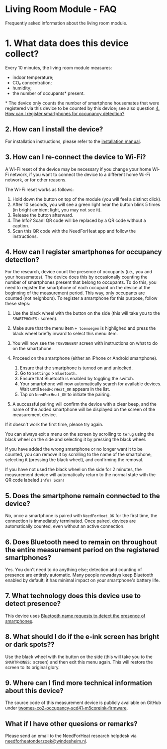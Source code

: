 # Living Room Module - FAQ

Frequently asked information about the living room module.

# 1. What data does this device collect?

Every 10 minutes, the living room module measures:

- indoor temperature;
- CO₂ concentration;
- humidity;
- the number of occupants\* present.

\* The device only counts the number of smartphone housemates that were registered via this device to be counted by this device; see also question [4. How can I register smartphones for occupancy detection?](#4-how-can-i-register-smartphones-for-occupancy-detection)

## 2. How can I install the device?

For installation instructions, please refer to the [installation manual](../../installation/).

## 3. How can I re-connect the device to Wi-Fi?

A Wi-Fi reset of the device may be necessary if you change your home Wi-Fi network, if you want to connect the device to a different home Wi-Fi network, or for other reasons.

The Wi-Fi reset works as follows:

1. Hold down the button on top of the module (you will feel a distinct click).
2. After 10 seconds, you will see a green light near the button blink 5 times (in bright ambient light, you may not see it).
3. Release the button afterward.
4. The Info? Scan! QR code will be replaced by a QR code without a caption.
5. Scan this QR code with the NeedForHeat app and follow the instructions.

## 4. How can I register smartphones for occupancy detection?

For the research, device count the presence of occupants (i.e., you and your  housemates). The device does this by occasionally counting the number of smartphones present that belong to occupants. To do this, you need to register the smartphone of each occupant on the device at the beginning of the measurement period. This way, only occupants are counted (not neighbors). To register a smartphone for this purpose, follow these steps:

1. Use the black wheel with the button on the side (this will take you to the `SMARTPHONES:` screen).
2. Make sure that the menu item `+ toevoegen` is highlighed and press the black wheel briefly inward to select this menu item.
3. You will now see the `TOEVOEGEN?` screen with instructions on what to do on the smartphone.
4. Proceed on the smartphone (either an iPhone or Android smartphone).
    1. Ensure that the smartphone is turned on and unlocked.
    2. Go to `Settings` > `Bluetooth`.
    3. Ensure that Bluetooth is enabled by toggling the switch.
    4. Your smartphone will now automatically search for available devices. Wait until `NeedForHeat_OK` appears in the list.
    5. Tap on `NeedForHeat_OK` to initiate the pairing.

5. A successful pairing will confirm the device with a clear beep, and the name of the added smartphone will be displayed on the screen of the measurement device.

If it doesn't work the first time, please try again.

You can always exit a menu on the screen by scrolling to `terug` using the black wheel on the side and selecting it by pressing the black wheel.

If you have added the wrong smartphone or no longer want it to be counted, you can remove it by scrolling to the name of the smartphone, selecting it (pressing the black wheel), and confirming the removal.

If you have not used the black wheel on the side for 2 minutes, the measurement device will automatically return to the normal state with the QR code labeled `Info? Scan!`

## 5. Does the smartphone remain connected to the device?

No, once a smartphone is paired with `NeedForHeat_OK` for the first time, the connection is immediately terminated. Once paired, devices are automatically counted, even without an active connection.

## 6. Does Bluetooth need to remain on throughout the entire measurement period on the registered smartphones?

Yes. You don't need to do anything else; detection and counting of presence are entirely automatic. Many people nowadays keep Bluetooth enabled by default; it has minimal impact on your smartphone's battery life.

## 7. What technology does this device use to detect presence?

This device uses [Bluetooth name requests to detect the presence of smartphones](https://github.com/energietransitie/twomes-generic-esp-firmware/blob/main/src/presence_detection/README.md#general-info).

## 8. What should I do if the e-ink screen has bright or dark spots??

Use the black wheel with the button on the side (this will take you to the `SMARTPHONES:` screen) and then exit this menu again. This will restore the screen to its original glory.

## 9. Where can I find more technical information about this device?

The source code of this measurement device is publicly available on GitHub under [twomes-co2-occupancy-scd41-m5coreink-firmware](https://github.com/energietransitie/twomes-co2-occupancy-scd41-m5coreink-firmware).

## What if I have other quesions or remarks?
Please send an email to the NeedForHeat research helpdesk via [needforheatonderzoek@windesheim.nl](needforheatonderzoek@windesheim.nl).

